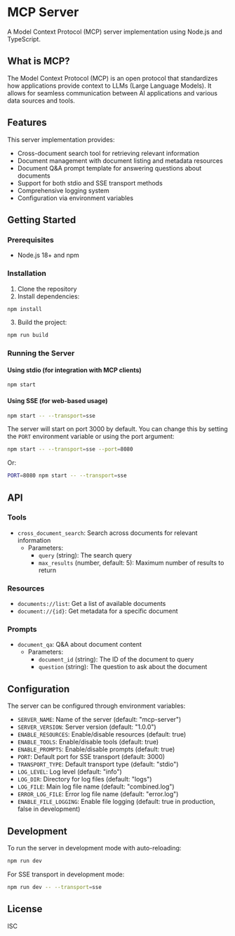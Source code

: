 # MCP Server

A Model Context Protocol (MCP) server implementation using Node.js and TypeScript.

## What is MCP?

The Model Context Protocol (MCP) is an open protocol that standardizes how applications provide context to LLMs (Large Language Models). It allows for seamless communication between AI applications and various data sources and tools.

## Features

This server implementation provides:

- Cross-document search tool for retrieving relevant information
- Document management with document listing and metadata resources
- Document Q&A prompt template for answering questions about documents
- Support for both stdio and SSE transport methods
- Comprehensive logging system
- Configuration via environment variables

## Getting Started

### Prerequisites

- Node.js 18+ and npm

### Installation

1. Clone the repository
2. Install dependencies:

```bash
npm install
```

3. Build the project:

```bash
npm run build
```

### Running the Server

#### Using stdio (for integration with MCP clients)

```bash
npm start
```

#### Using SSE (for web-based usage)

```bash
npm start -- --transport=sse
```

The server will start on port 3000 by default. You can change this by setting the `PORT` environment variable or using the port argument:

```bash
npm start -- --transport=sse --port=8080
```

Or:

```bash
PORT=8080 npm start -- --transport=sse
```

## API

### Tools

- `cross_document_search`: Search across documents for relevant information
  - Parameters: 
    - `query` (string): The search query
    - `max_results` (number, default: 5): Maximum number of results to return

### Resources

- `documents://list`: Get a list of available documents
- `document://{id}`: Get metadata for a specific document

### Prompts

- `document_qa`: Q&A about document content
  - Parameters:
    - `document_id` (string): The ID of the document to query
    - `question` (string): The question to ask about the document

## Configuration

The server can be configured through environment variables:

- `SERVER_NAME`: Name of the server (default: "mcp-server")
- `SERVER_VERSION`: Server version (default: "1.0.0")
- `ENABLE_RESOURCES`: Enable/disable resources (default: true)
- `ENABLE_TOOLS`: Enable/disable tools (default: true)
- `ENABLE_PROMPTS`: Enable/disable prompts (default: true)
- `PORT`: Default port for SSE transport (default: 3000)
- `TRANSPORT_TYPE`: Default transport type (default: "stdio")
- `LOG_LEVEL`: Log level (default: "info")
- `LOG_DIR`: Directory for log files (default: "logs")
- `LOG_FILE`: Main log file name (default: "combined.log")
- `ERROR_LOG_FILE`: Error log file name (default: "error.log")
- `ENABLE_FILE_LOGGING`: Enable file logging (default: true in production, false in development)

## Development

To run the server in development mode with auto-reloading:

```bash
npm run dev
```

For SSE transport in development mode:

```bash
npm run dev -- --transport=sse
```

## License

ISC 
